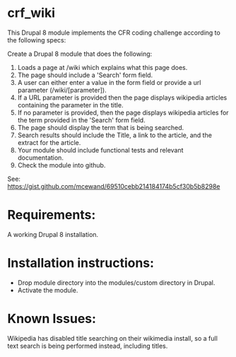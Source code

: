 crf_wiki
========

This Drupal 8 module implements the CFR coding challenge according to the following specs:

Create a Drupal 8 module that does the following:

1) Loads a page at /wiki which explains what this page does.
2) The page should include a 'Search' form field.
3) A user can either enter a value in the form field or provide a url parameter (/wiki/[parameter]).
4) If a URL parameter is provided then the page displays wikipedia articles containing the parameter in the title.
5) If no parameter is provided, then the page displays wikipedia articles for the term provided in the 'Search' form field.
6) The page should display the term that is being searched.
7) Search results should include the Title, a link to the article, and the extract for the article.
8) Your module should include functional tests and relevant documentation.
9) Check the module into github.

See: https://gist.github.com/mcewand/69510cebb214184174b5cf30b5b8298e

Requirements:
=============
A working Drupal 8 installation.

Installation instructions:
==========================
- Drop module directory into the modules/custom directory in Drupal.
- Activate the module.

Known Issues:
=============
Wikipedia has disabled title searching on their wikimedia install, so a full text search is being performed instead, including titles.
